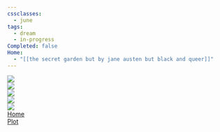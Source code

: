 ```yaml
---
cssclasses:
  - june
tags:
  - dream
  - in-progress
Completed: false
Home:
  - "[[𝚝𝚑𝚎 𝚜𝚎𝚌𝚛𝚎𝚝 𝚐𝚊𝚛𝚍𝚎𝚗 𝚋𝚞𝚝 𝚋𝚢 𝚓𝚊𝚗𝚎 𝚊𝚞𝚜𝚝𝚎𝚗 𝚋𝚞𝚝 𝚋𝚕𝚊𝚌𝚔 𝚊𝚗𝚍 𝚚𝚞𝚎𝚎𝚛]]"
---
```

<div class="june-moodboard">
	<div class="image-1"><img src="C:\Users\regin\OneDrive\Dream Journal\01 Dream Journal\Dreams\03 The Secret Garden\00 Images\June\hammock.jpg"></div>  
	<div class="image-2"><img src="C:\Users\regin\OneDrive\Dream Journal\01 Dream Journal\Dreams\03 The Secret Garden\00 Images\June\sunflower field.jpg"></div>
	<div class="moodboard-box box-1"></div>
	<div class="moodboard-box box-2"></div>
	<div class="moodboard-box box-3"></div>
	<div class="moodboard-box box-4"></div>
	<div class="image-3"><img src="C:\Users\regin\OneDrive\Dream Journal\01 Dream Journal\Dreams\03 The Secret Garden\00 Images\June\picnic.jpg"></div>
	<div class="image-4"><img src="C:\Users\regin\OneDrive\Dream Journal\01 Dream Journal\Dreams\03 The Secret Garden\00 Images\June\flower fence.jpg"></div>
	<div class="image-5"><img src="C:\Users\regin\OneDrive\Dream Journal\01 Dream Journal\Dreams\03 The Secret Garden\00 Images\June\june.png"></div>
	<div class="june-links">
		<div class="nav-item"><a href="Dream Journal Home Page" class="internal-link" >Home</a></div>
		<div class="nav-item"><a href="Dream Journal Home Page" class="internal-link" >Plot</a></div>
	</div>
</div>